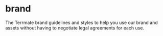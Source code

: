 # brand
The Terrmate brand guidelines and styles to help you use our brand and assets without having to negotiate legal agreements for each use.

